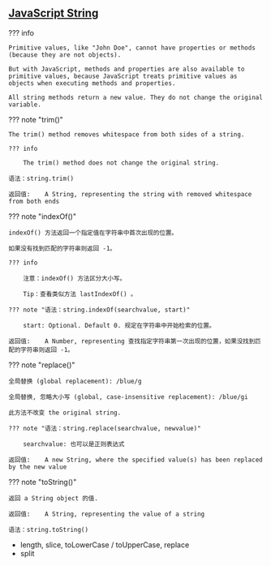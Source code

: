 
## [JavaScript String](https://www.w3schools.com/jsref/jsref_obj_string.asp)

??? info 

    Primitive values, like "John Doe", cannot have properties or methods (because they are not objects).

    But with JavaScript, methods and properties are also available to primitive values, because JavaScript treats primitive values as objects when executing methods and properties.

    All string methods return a new value. They do not change the original variable.

??? note "trim()"

    The trim() method removes whitespace from both sides of a string.

    ??? info 

        The trim() method does not change the original string.

    语法：string.trim()

    返回值:	A String, representing the string with removed whitespace from both ends

??? note "indexOf()"

    indexOf() 方法返回一个指定值在字符串中首次出现的位置。

    如果没有找到匹配的字符串则返回 -1。

    ??? info

        注意：indexOf() 方法区分大小写。

        Tip：查看类似方法 lastIndexOf() 。

    ??? note "语法：string.indexOf(searchvalue, start)"

        start: Optional. Default 0. 规定在字符串中开始检索的位置。

    返回值:	A Number, representing 查找指定字符串第一次出现的位置，如果没找到匹配的字符串则返回 -1。

??? note "replace()"

    全局替换 (global replacement): /blue/g

    全局替换, 忽略大小写 (global, case-insensitive replacement): /blue/gi

    此方法不改变 the original string.

    ??? note "语法：string.replace(searchvalue, newvalue)"

        searchvalue: 也可以是正则表达式

    返回值:	A new String, where the specified value(s) has been replaced by the new value


??? note "toString()"

    返回 a String object 的值.

    返回值:	A String, representing the value of a string

    语法：string.toString()


* length, slice, toLowerCase / toUpperCase, replace
* split

